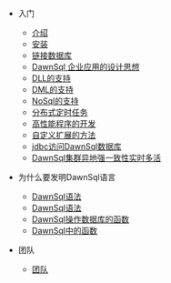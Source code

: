 - 入门

  - [介绍](DawnSql教程_1.md)
  - [安装](DawnSql安装_2.md)
  - [链接数据库](DawnSql链接数据库_3.md)
  - [DawnSql 企业应用的设计思想](DawnSql企业应用的设计思想_4.md)
  - [DLL的支持](DLL的支持_6.md)
  - [DML的支持](DML的支持_7.md)
  - [NoSql的支持](noSql的支持_8.md)
  - [分布式定时任务](分布式定时任务_9.md)
  - [高性能程序的开发](高性能程序的开发_10.md)
  - [自定义扩展的方法](自定义扩展的方法_11.md)
  - [jdbc访问DawnSql数据库](jdbc访问DawnSql数据库_12.md)
  - [DawnSql集群异地强一致性实时多活](DawnSql集群异地强一致性实时多活_13.md)

- 为什么要发明DawnSql语言

  - [DawnSql语法](DawnSql语言/为什么要发明DawnSql语言_1.md)
  - [DawnSql语法](DawnSql语言/DawnSql语法_2.md)
  - [DawnSql操作数据库的函数](DawnSql语言/DawnSql操作数据库的函数_3.md)
  - [DawnSql中的函数](DawnSql语言/DawnSql中的函数.md)

- 团队

  - [团队](团队.md)

